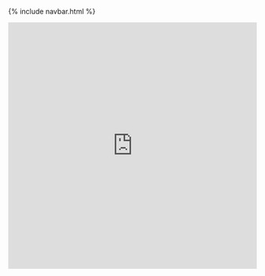 {% include navbar.html %}

<iframe frameborder="0" width="100%" height="500px" src="https://replit.com/@KrishnadevLaksh/csp_folio-4?embed=true">
